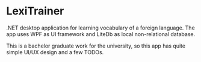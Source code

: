 # LexiTrainer
.NET desktop application for learning vocabulary of a foreign language. The app uses WPF as UI framework and LiteDb as local non-relational database.

This is a bachelor graduate work for the university, so this app has quite simple UI/UX design and a few TODOs.
